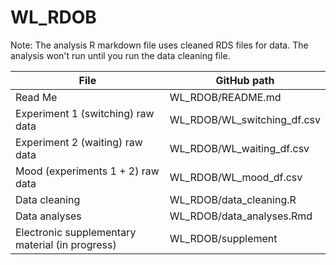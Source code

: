 # WL_RDOB

Note: The analysis R markdown file uses cleaned RDS files for data. The analysis won't run until you run the data cleaning file.

| File                                            | GitHub path                 |
|-------------------------------------------------|-----------------------------|
| Read Me                                         | WL_RDOB/README.md           |
| Experiment 1 (switching) raw data               | WL_RDOB/WL_switching_df.csv |
| Experiment 2 (waiting) raw data                 | WL_RDOB/WL_waiting_df.csv   |
| Mood (experiments 1 + 2) raw data               | WL_RDOB/WL_mood_df.csv      |
| Data cleaning                                   | WL_RDOB/data_cleaning.R     |
| Data analyses                                   | WL_RDOB/data_analyses.Rmd   |
| Electronic supplementary material (in progress) | WL_RDOB/supplement          |
